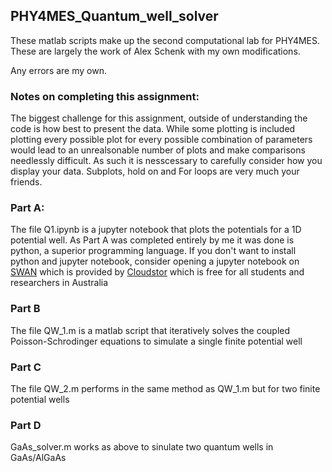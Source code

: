 ## PHY4MES_Quantum_well_solver

These matlab scripts make up the second computational lab for PHY4MES. These are largely the work of Alex Schenk with my own modifications.

Any errors are my own.


### Notes on completing this assignment:
The biggest challenge for this assignment, outside of understanding the code is how best to present the data. While some plotting is included 
plotting every possible plot for every possible combination of parameters would lead to an unrealsonable number of plots and make comparisons 
needlessly difficult. As such it is nesscessary to carefully consider how you display your data. Subplots, hold on and For loops are very much your friends.

### Part A:
The file Q1.ipynb is a jupyter notebook that plots the potentials for a 1D potential well. As Part A was completed entirely by me it was done is python, a superior programming language.
If you don't want to install python and jupyter notebook, consider opening a jupyter notebook on [SWAN](https://support.aarnet.edu.au/hc/en-us/sections/360000129695-CloudStor-SWAN) which is provided by [Cloudstor](cloudstor.aarnet.edu.au/) which is free for all students and researchers in Australia

### Part B
The file QW_1.m is a matlab script that iteratively solves the coupled Poisson-Schrodinger equations to simulate a single finite potential well

### Part C 
The file QW_2.m performs in the same method as QW_1.m but for two finite potential wells

### Part D
GaAs_solver.m works as above to sinulate two quantum wells in GaAs/AlGaAs
